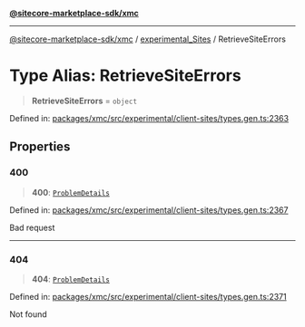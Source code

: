 [**@sitecore-marketplace-sdk/xmc**](../../../../README.md)

***

[@sitecore-marketplace-sdk/xmc](../../../../README.md) / [experimental\_Sites](../README.md) / RetrieveSiteErrors

# Type Alias: RetrieveSiteErrors

> **RetrieveSiteErrors** = `object`

Defined in: [packages/xmc/src/experimental/client-sites/types.gen.ts:2363](https://github.com/Sitecore/marketplace-sdk/blob/main/packages/xmc/src/experimental/client-sites/types.gen.ts#L2363)

## Properties

### 400

> **400**: [`ProblemDetails`](ProblemDetails.md)

Defined in: [packages/xmc/src/experimental/client-sites/types.gen.ts:2367](https://github.com/Sitecore/marketplace-sdk/blob/main/packages/xmc/src/experimental/client-sites/types.gen.ts#L2367)

Bad request

***

### 404

> **404**: [`ProblemDetails`](ProblemDetails.md)

Defined in: [packages/xmc/src/experimental/client-sites/types.gen.ts:2371](https://github.com/Sitecore/marketplace-sdk/blob/main/packages/xmc/src/experimental/client-sites/types.gen.ts#L2371)

Not found
